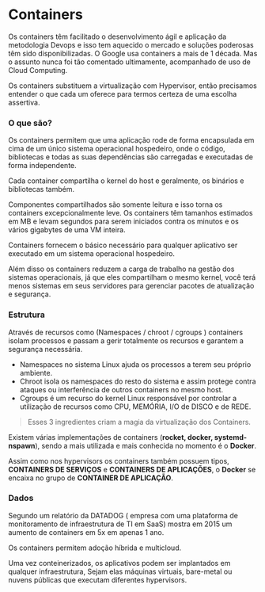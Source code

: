 # Containers

Os containers têm facilitado o desenvolvimento ágil e aplicação da metodologia Devops e isso tem aquecido o mercado e soluções poderosas têm sido disponibilizadas. O Google usa containers a mais de 1 década. Mas o assunto nunca foi tão comentado ultimamente, acompanhado de uso de Cloud Computing.

Os containers substituem a virtualização com Hypervisor, então precisamos entender o que cada um oferece para termos certeza de uma escolha assertiva.

### O que são?

Os containers permitem que uma aplicação rode de forma encapsulada em cima de um único sistema operacional hospedeiro, onde o código, bibliotecas e todas as suas dependências são carregadas e executadas de forma independente.

Cada container compartilha o kernel do host e geralmente, os binários e bibliotecas também. 

Componentes compartilhados são somente leitura e isso torna os containers excepcionalmente leve. 
Os containers têm tamanhos estimados em MB e levam segundos para serem iniciados contra os minutos e os vários gigabytes de uma VM inteira.

Containers fornecem o básico necessário para qualquer aplicativo ser executado em um sistema operacional hospedeiro.

Além disso os containers reduzem a carga de trabalho na gestão dos sistemas operacionais, já que eles compartilham o mesmo kernel, você terá menos sistemas em seus servidores para gerenciar pacotes de atualização e segurança.

### Estrutura
Através de recursos como (Namespaces / chroot / cgroups ) containers isolam processos e passam a gerir totalmente os recursos e garantem a segurança necessária.

- Namespaces no sistema Linux ajuda os processos a terem seu próprio ambiente.
- Chroot isola os namespaces do resto do sistema e assim protege contra ataques ou interferência de outros containers no mesmo host.
- Cgroups é um recurso do kernel Linux responsável por controlar a utilização de recursos como CPU, MEMÓRIA, I/O de DISCO e de REDE.

> Esses 3 ingredientes criam a magia da virtualização dos Containers.

Existem várias implementações de containers (**rocket, docker, systemd-nspawn**), sendo a mais utilizada e mais conhecida no momento é o **Docker**.

Assim como nos hypervisors os containers também possuem tipos, **CONTAINERS DE SERVIÇOS** e **CONTAINERS DE APLICAÇÕES**, o **Docker** se encaixa no grupo de **CONTAINER DE APLICAÇÃO**.

### Dados

Segundo um relatório da DATADOG ( empresa com uma plataforma de monitoramento de infraestrutura de TI em SaaS) mostra em 2015 um aumento de containers em 5x em apenas 1 ano.

Os containers permitem adoção híbrida e multicloud.

Uma vez conteinerizados, os aplicativos podem ser implantados em qualquer infraestrutura, Sejam elas máquinas virtuais, bare-metal ou nuvens públicas que executam diferentes hypervisors. 